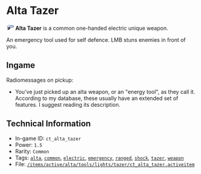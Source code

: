 # Alta Tazer

<img src="https://raw.githubusercontent.com/Ceterai/Enternia/main/items/active/alta/tools/lights/tazer/body.png" alt="Alta Tazer icon" loading="lazy" height=16px width="auto" /> **Alta Tazer** is a common one-handed electric unique weapon.

An emergency tool used for self defence. LMB stuns enemies in front of you.

## Ingame

Radiomessages on pickup:

- You've just picked up an alta weapon, or an "energy tool", as they call it. According to my database, these usually have an extended set of features. I suggest reading its description.

## Technical Information

- In-game ID: `ct_alta_tazer`
- Power: `1.5`
- Rarity: `Common`
- Tags: [`alta`](https://ceterai.github.io/MyEnternia/Wiki/Tags/Alta), [`common`](https://ceterai.github.io/MyEnternia/Wiki/Tags/Common), [`electric`](https://ceterai.github.io/MyEnternia/Wiki/Tags/Electric), [`emergency`](https://ceterai.github.io/MyEnternia/Wiki/Tags/Emergency), [`ranged`](https://ceterai.github.io/MyEnternia/Wiki/Tags/Ranged), [`shock`](https://ceterai.github.io/MyEnternia/Wiki/Tags/Shock), [`tazer`](https://ceterai.github.io/MyEnternia/Wiki/Tags/Tazer), [`weapon`](https://ceterai.github.io/MyEnternia/Wiki/Tags/Weapon)
- File: [`/items/active/alta/tools/lights/tazer/ct_alta_tazer.activeitem`](https://github.com/Ceterai/Enternia/blob/main/items/active/alta/tools/lights/tazer/ct_alta_tazer.activeitem)
